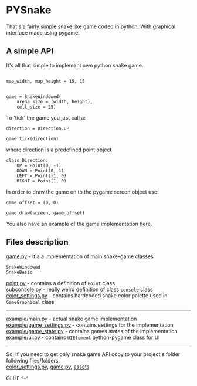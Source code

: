 # PYSnake

That's a fairly simple snake like game coded in python. With graphical interface made using pygame.

## A simple API

It's all that simple to implement own python snake game.
```python3

map_width, map_height = 15, 15


game = SnakeWindowed(
    arena_size = (width, height),
    cell_size = 25)

```

To 'tick' the game you just call a:
```python3
direction = Direction.UP

game.tick(direction)
```

where direction is a predefined point object

```python3
class Direction:
    UP = Point(0, -1)
    DOWN = Point(0, 1)
    LEFT = Point(-1, 0)
    RIGHT = Point(1, 0)
```

In order to draw the game on to the pygame screen object use:
```python3
game_offset = (0, 0)

game.draw(screen, game_offset)
```

You also have an example of the game implementation [here](/main.py).

## Files description

[game.py](/game.py) - it'a a implementation of main snake-game classes
```python3
SnakeWindowed
SnakeBasic
```
[point.py](/point.py) - contains a definition of ```Point``` class\
[subconsole.py](/subconsole.py) - really weird definition of class ```console``` class\
[color_settings.py](/color_settings.py) - contains hardcoded snake color palette used in ```GameGraphical``` class

--------------
[example/main.py](/example/main.py) - actual snake game implementation\
[example/game_settings.py](/example/game_settings.py) - contains settings for the implementation\
[example/game_state.py](/example/game_state.py) - contains games states of the implementation\
[example/ui.py](/example/ui.py) - contains ```UIElement``` python-pygame class for UI

---------------------
So, If you need to get only snake game API copy to your project's folder following files/folders:\
[color_settings.py](/color_settings.py), [game.py](/game.py), [assets](/assets)

GLHF ^-^




